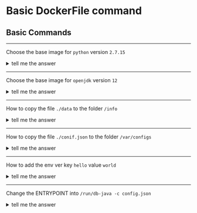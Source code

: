 # Basic DockerFile command

## Basic Commands

***

Choose the base image for `python` version `2.7.15`

<details><summary>tell me the answer</summary>
<p>

```bash
FROM  python:2.7.15
```
</p>
</details>


***

Choose the base image for `openjdk` version `12`

<details><summary>tell me the answer</summary>
<p>

```bash
FROM  openjdk:12
```
</p>
</details>

***

How to copy the file `./data` to the folder `/info`

<details><summary>tell me the answer</summary>
<p>

```bash
COPY ./data /info
```
</p>
</details>

***

How to copy the file `./conif.json` to the folder `/var/configs`

<details><summary>tell me the answer</summary>
<p>

```bash
COPY ./conif.json /var/configs
```
</p>
</details>

***

How to add the env ver key `hello` value `world`

<details><summary>tell me the answer</summary>
<p>

```bash
ENV hello=world
```
</p>
</details>

***

Change the ENTRYPOINT into `/run/db-java -c config.json`

<details><summary>tell me the answer</summary>
<p>

```bash
ENTRYPOINT /run/db-java -c config.json
```
</p>
</details>

